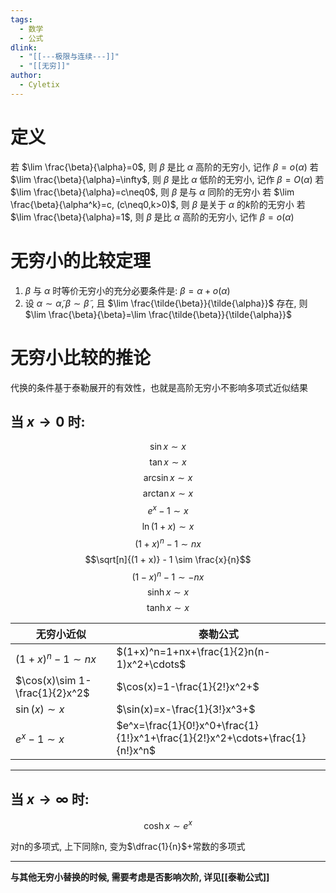 ```yaml
---
tags:
  - 数学
  - 公式
dlink:
  - "[[---极限与连续---]]"
  - "[[无穷]]"
author:
  - Cyletix
---
```

# 定义
若 $\lim \frac{\beta}{\alpha}=0$, 则 $\beta$ 是比 $\alpha$ 高阶的无穷小, 记作 $\beta=o(\alpha)$
若 $\lim \frac{\beta}{\alpha}=\infty$, 则 $\beta$ 是比 $\alpha$ 低阶的无穷小, 记作 $\beta=O(\alpha)$
若 $\lim \frac{\beta}{\alpha}=c\neq0$, 则 $\beta$ 是与 $\alpha$ 同阶的无穷小
若 $\lim \frac{\beta}{\alpha^k}=c, (c\neq0,k>0)$, 则 $\beta$ 是关于 $\alpha$ 的$k$阶的无穷小
若 $\lim \frac{\beta}{\alpha}=1$, 则 $\beta$ 是比 $\alpha$ 高阶的无穷小, 记作 $\beta=o(\alpha)$

# 无穷小的比较定理
1. $\beta$ 与 $\alpha$ 时等价无穷小的充分必要条件是: $\beta=\alpha+o(\alpha)$
2. 设 $\alpha \sim \tilde{\alpha}, \beta \sim \tilde{\beta}$ , 且 $\lim \frac{\tilde{\beta}}{\tilde{\alpha}}$ 存在, 则 $\lim \frac{\beta}{\beta}=\lim \frac{\tilde{\beta}}{\tilde{\alpha}}$ 

# 无穷小比较的推论
代换的条件基于泰勒展开的有效性，也就是高阶无穷小不影响多项式近似结果
## 当 $x \to 0$ 时: 
$$\sin x \sim x$$
$$\tan x \sim x$$
$$\arcsin x \sim x$$
$$\arctan x \sim x$$
$$e^x - 1 \sim x$$
$$\ln(1+x) \sim x$$
$$(1 + x)^n - 1 \sim nx$$
$$\sqrt[n]{(1 + x)} - 1 \sim \frac{x}{n}$$
$$(1 - x)^n - 1 \sim -nx$$
$$\sinh x \sim x$$
$$\tanh x \sim x$$


| 无穷小近似                          | 泰勒公式                                                                         |
| ------------------------------ | ---------------------------------------------------------------------------- |
| $(1+x)^n-1 \sim nx$            | $(1+x)^n=1+nx+\frac{1}{2}n(n-1)x^2+\cdots$                                   |
| $\cos(x)\sim 1-\frac{1}{2}x^2$ | $\cos(x)=1-\frac{1}{2!}x^2+$                                                 |
| $\sin(x)\sim x$                | $\sin(x)=x-\frac{1}{3!}x^3+$                                                 |
| $e^x-1 \sim x$                 | $e^x=\frac{1}{0!}x^0+\frac{1}{1!}x^1+\frac{1}{2!}x^2+\cdots+\frac{1}{n!}x^n$ |

---
## 当 $x \to \infty$ 时: 
$$\cosh x \sim e^x$$

对n的多项式, 上下同除n, 变为$\dfrac{1}{n}$+常数的多项式

****
**与其他无穷小替换的时候, 需要考虑是否影响次阶, 详见[[泰勒公式]]**

